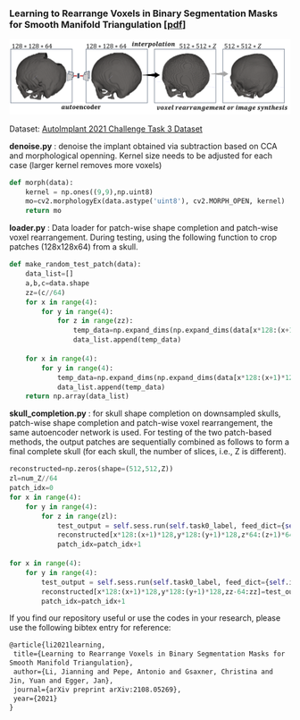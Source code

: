 ### Learning to Rearrange Voxels in Binary Segmentation Masks for Smooth Manifold Triangulation [[pdf](https://arxiv.org/pdf/2108.05269.pdf)]



![alt text](https://github.com/Jianningli/voxel_rearrangement/blob/main/images/pipeline.png)


Dataset: [AutoImplant 2021 Challenge Task 3 Dataset](https://autoimplant2021.grand-challenge.org/Dataset/)



**denoise.py** : denoise the implant obtained via subtraction based on CCA and morphological openning. Kernel size needs to be adjusted for each case (larger kernel removes more voxels)

```python
def morph(data):
    kernel = np.ones((9,9),np.uint8)
    mo=cv2.morphologyEx(data.astype('uint8'), cv2.MORPH_OPEN, kernel)
    return mo
```


**loader.py** : Data loader for patch-wise shape completion and patch-wise voxel rearrangement. During testing, using the following function to crop patches (128x128x64) from a skull.

```python
def make_random_test_patch(data):
    data_list=[]
    a,b,c=data.shape
    zz=(c//64)
    for x in range(4):
        for y in range(4):
            for z in range(zz):            
                temp_data=np.expand_dims(np.expand_dims(data[x*128:(x+1)*128,y*128:(y+1)*128,z*64:(z+1)*64],axis=0),axis=4)
                data_list.append(temp_data)

    for x in range(4):
        for y in range(4):
            temp_data=np.expand_dims(np.expand_dims(data[x*128:(x+1)*128,y*128:(y+1)*128,c-64:c],axis=0),axis=4)            
            data_list.append(temp_data)
    return np.array(data_list)
 ```

**skull_completion.py** : for skull shape completion on downsampled skulls, patch-wise shape completion and patch-wise voxel rearrangement, the same autoencoder network is used. For testing of the two patch-based methods, the output patches are sequentially combined as follows to form a final complete skull (for each skull, the number of slices, i.e., Z is different).  

```python
reconstructed=np.zeros(shape=(512,512,Z))
zl=num_Z//64
patch_idx=0
for x in range(4):
    for y in range(4):
        for z in range(zl):
            test_output = self.sess.run(self.task0_label, feed_dict={self.input_I: test_input[patch_idx]})
            reconstructed[x*128:(x+1)*128,y*128:(y+1)*128,z*64:(z+1)*64]=test_output[0,:,:,:]
            patch_idx=patch_idx+1

for x in range(4):
    for y in range(4):
        test_output = self.sess.run(self.task0_label, feed_dict={self.input_I: test_input[patch_idx]})
        reconstructed[x*128:(x+1)*128,y*128:(y+1)*128,zz-64:zz]=test_output[0,:,:,:]
        patch_idx=patch_idx+1
 ```
 
 
 If you find our repository useful or use the codes in your research, please use the following bibtex entry for reference:
 
 ```
 @article{li2021learning,
  title={Learning to Rearrange Voxels in Binary Segmentation Masks for Smooth Manifold Triangulation},
  author={Li, Jianning and Pepe, Antonio and Gsaxner, Christina and Jin, Yuan and Egger, Jan},
  journal={arXiv preprint arXiv:2108.05269},
  year={2021}
}
 ```
